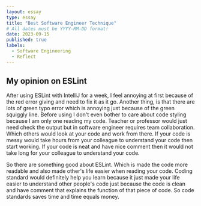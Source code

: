 ```yaml
---
layout: essay
type: essay
title: "Best Software Engineer Technique"
# All dates must be YYYY-MM-DD format!
date: 2023-09-15
published: true
labels:
  - Software Engineering
  - Reflect
---
```


## My opinion on ESLint

After using ESLint with IntelliJ for a week, I feel annoying at first because of the red error giving and need to fix it as it go. Another thing, is that there are lots of green typo error which is annoying just because of the green squiggly line. Before using I don't even bother to care about code styling because I am only one reading my code. Teacher or professor would just need check the output but in software engineer requires team collaboration. Which others would look at your code and work from there. If your code is messy would take hours from your colleague to understand your code then start working. If your code is neat and have nice comment then it would not take long for your colleague to understand your code.

So there are something good about ESLint. Which is made the code more readable and also made other's life easier when reading your code. Coding standard would definitely help you learn because it just made your life easier to understand other people's code just because the code is clean and have comment that explains the function of that piece of code. So code standards saves time and time equals money. 

